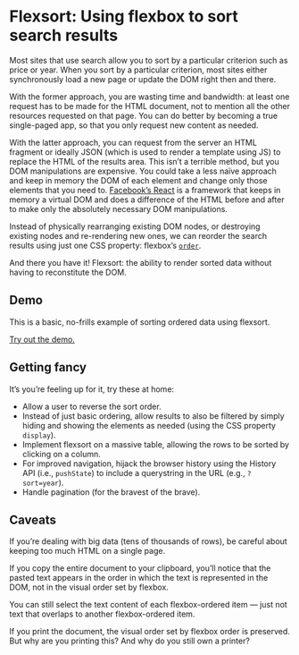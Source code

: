 # Flexsort: Using flexbox to sort search results

Most sites that use search allow you to sort by a particular criterion such as price or year. When you sort by a particular criterion, most sites either synchronously load a new page or update the DOM right then and there.

With the former approach, you are wasting time and bandwidth: at least one request has to be made for the HTML document, not to mention all the other resources requested on that page. You can do better by becoming a true single-paged app, so that you only request new content as needed.

With the latter approach, you can request from the server an HTML fragment or ideally JSON (which is used to render a template using JS) to replace the HTML of the results area. This isn’t a terrible method, but you DOM manipulations are expensive. You could take a less naïve approach and keep in memory the DOM of each element and change only those elements that you need to. [Facebook’s React](http://facebook.github.io/react/) is a framework that keeps in memory a virtual DOM and does a difference of the HTML before and after to make only the absolutely necessary DOM manipulations.

Instead of physically rearranging existing DOM nodes, or destroying existing nodes and re-rendering new ones, we can reorder the search results using just one CSS property: flexbox’s [`order`](https://developer.mozilla.org/en-US/docs/Web/CSS/order).

And there you have it! Flexsort: the ability to render sorted data without having to reconstitute the DOM.

## Demo

This is a basic, no-frills example of sorting ordered data using flexsort.

[Try out the demo.](http://cvan.github.io/flexbox-sort)

## Getting fancy

It’s you’re feeling up for it, try these at home:

* Allow a user to reverse the sort order.
* Instead of just basic ordering, allow results to also be filtered by simply hiding and showing the elements as needed (using the CSS property `display`).
* Implement flexsort on a massive table, allowing the rows to be sorted by clicking on a column.
* For improved navigation, hijack the browser history using the History API (i.e., `pushState`) to include a querystring in the URL (e.g., `?sort=year`).
* Handle pagination (for the bravest of the brave).

## Caveats

If you’re dealing with big data (tens of thousands of rows), be careful about keeping too much HTML on a single page.

If you copy the entire document to your clipboard, you’ll notice that the pasted text appears in the order in which the text is represented in the DOM, not in the visual order set by flexbox.

You can still select the text content of each flexbox-ordered item — just not text that overlaps to another flexbox-ordered item.

If you print the document, the visual order set by flexbox order is preserved. But why are you printing this? And why do you still own a printer?
